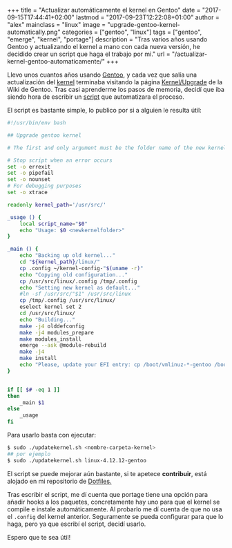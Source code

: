 +++
title = "Actualizar automáticamente el kernel en Gentoo"
date = "2017-09-15T17:44:41+02:00"
lastmod = "2017-09-23T12:22:08+01:00"
author = "alex"
mainclass = "linux"
image = "upgrade-gentoo-kernel-automatically.png"
categories = ["gentoo", "linux"]
tags = ["gentoo", "emerge", "kernel", "portage"]
description = "Tras varios años usando Gentoo y actualizando el kernel a mano con cada nueva versión, he decidido crear un script que haga el trabajo por mi."
url = "/actualizar-kernel-gentoo-automaticamente/"
+++

Llevo unos cuantos años usando [Gentoo](https://elbauldelprogramador.com/categories/gentoo/ "post sobre Gentoo"), y cada vez que salía una actualización del [kernel](https://elbauldelprogramador.com/tags/kernel/ "posts sobre kernel") terminaba visitando la página <a href="https://wiki.gentoo.org/wiki/Kernel/Upgrade" target="_blank" title="Kernel/Upgrade">Kernel/Upgrade</a> de la Wiki de Gentoo. Tras casi aprenderme los pasos de memoria, decidí que iba siendo hora de escribir un [script](https://elbauldelprogramador.com/tags/bash/ "post sobre bash") que automatizara el proceso.

El script es bastante simple, lo publico por si a alguien le resulta útil:

```bash
#!/usr/bin/env bash

## Upgrade gentoo kernel

# The first and only argument must be the folder name of the new kernel.

# Stop script when an error occurs
set -o errexit
set -o pipefail
set -o nounset
# For debugging purposes
set -o xtrace

readonly kernel_path='/usr/src/'

_usage () {
    local script_name="$0"
    echo "Usage: $0 <newkernelfolder>"
}

_main () {
    echo "Backing up old kernel..."
    cd "${kernel_path}/linux/"
    cp .config ~/kernel-config-"$(uname -r)"
    echo "Copying old configuration..."
    cp /usr/src/linux/.config /tmp/.config
    echo "Setting new kernel as default..."
    #ln -sf /usr/src/"$1" /usr/src/linux
    cp /tmp/.config /usr/src/linux/
    eselect kernel set 2
    cd /usr/src/linux/
    echo "Building..."
    make -j4 olddefconfig
    make -j4 modules_prepare
    make modules_install
    emerge --ask @module-rebuild
    make -j4
    make install
    echo "Please, update your EFI entry: cp /boot/vmlinuz-*-gentoo /boot/efi/boot/bootx64.efi"
}


if [[ $# -eq 1 ]]
then
    _main $1
else
    _usage
fi
```

Para usarlo basta con ejecutar:

<!--more--><!--ad-->

```bash
$ sudo ./updatekernel.sh <nombre-carpeta-kernel>
## por ejemplo
$ sudo ./updatekernel.sh linux-4.12.12-gentoo
```

El script se puede mejorar aún bastante, si te apetece **contribuir**, está alojado en mi repositorio de <a href="https://github.com/elbaulp/dotfiles/blob/master/home/bin/updatekernel.sh" target="_blank" title="elbaulp/dotfiles">Dotfiles.</a>

Tras escribir el script, me dí cuenta que portage tiene una opción para añadir hooks a los paquetes, concretamente hay uno para que el kernel se compile e instale automáticamente. Al probarlo me dí cuenta de que no usa el `.config` del kernel anterior. Seguramente se pueda configurar para que lo haga,  pero ya que escribí el script, decidí usarlo.


Espero que te sea útil!
